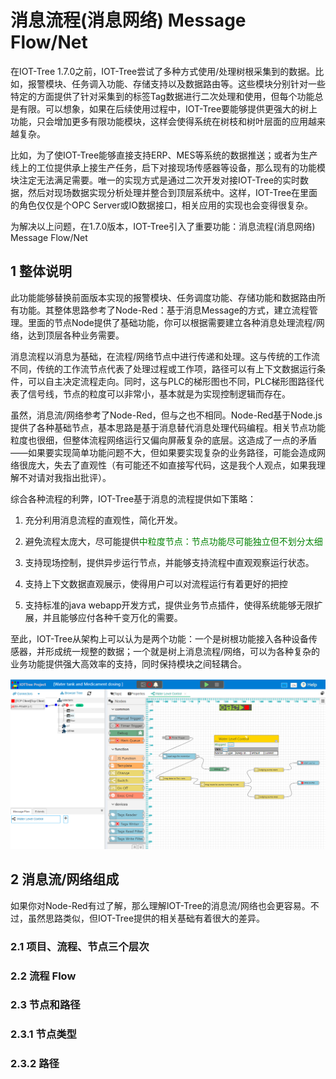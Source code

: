 消息流程(消息网络) Message Flow/Net
==

在IOT-Tree 1.7.0之前，IOT-Tree尝试了多种方式使用/处理树根采集到的数据。比如，报警模块、任务调入功能、存储支持以及数据路由等。这些模块分别针对一些特定的方面提供了针对采集到的标签Tag数据进行二次处理和使用，但每个功能总是有限。可以想象，如果在后续使用过程中，IOT-Tree要能够提供更强大的树上功能，只会增加更多有限功能模块，这样会使得系统在树枝和树叶层面的应用越来越复杂。

比如，为了使IOT-Tree能够直接支持ERP、MES等系统的数据推送；或者为生产线上的工位提供承上接生产任务，启下对接现场传感器等设备，那么现有的功能模块注定无法满足需要。唯一的实现方式是通过二次开发对接IOT-Tree的实时数据，然后对现场数据实现分析处理并整合到顶层系统中。这样，IOT-Tree在里面的角色仅仅是个OPC Server或IO数据接口，相关应用的实现也会变得很复杂。

为解决以上问题，在1.7.0版本，IOT-Tree引入了重要功能：消息流程(消息网络) Message Flow/Net

## 1 整体说明

此功能能够替换前面版本实现的报警模块、任务调度功能、存储功能和数据路由所有功能。其整体思路参考了Node-Red：基于消息Message的方式，建立流程管理。里面的节点Node提供了基础功能，你可以根据需要建立各种消息处理流程/网络，达到顶层各种业务需要。

消息流程以消息为基础，在流程/网络节点中进行传递和处理。这与传统的工作流不同，传统的工作流节点代表了处理过程或工作项，路径可以有上下文数据运行条件，可以自主决定流程走向。同时，这与PLC的梯形图也不同，PLC梯形图路径代表了信号线，节点的粒度可以非常小，基本就是为实现控制逻辑而存在。

虽然，消息流/网络参考了Node-Red，但与之也不相同。Node-Red基于Node.js提供了各种基础节点，基本思路是基于消息替代消息处理代码编程。相关节点功能粒度也很细，但整体流程网络运行又偏向屏蔽复杂的底层。这造成了一点的矛盾——如果要实现简单功能问题不大，但如果要实现复杂的业务路径，可能会造成网络很庞大，失去了直观性（有可能还不如直接写代码，这是我个人观点，如果我理解不对请对我指出批评）。

综合各种流程的利弊，IOT-Tree基于消息的流程提供如下策略：

1) 充分利用消息流程的直观性，简化开发。

2) 避免流程太庞大，尽可能提供<font color=green>中粒度节点：节点功能尽可能独立但不划分太细</font>

3) 支持现场控制，提供异步运行节点，并能够支持流程中直观观察运行状态。

4) 支持上下文数据直观展示，使得用户可以对流程运行有着更好的把控

5) 支持标准的java webapp开发方式，提供业务节点插件，使得系统能够无限扩展，并且能够应付各种千变万化的需要。

至此，IOT-Tree从架构上可以认为是两个功能：一个是树根功能接入各种设备传感器，并形成统一规整的数据；一个就是树上消息流程/网络，可以为各种复杂的业务功能提供强大高效率的支持，同时保持模块之间轻耦合。

<img src="../img/msgnet/mn001.png">

## 2 消息流/网络组成

如果你对Node-Red有过了解，那么理解IOT-Tree的消息流/网络也会更容易。不过，虽然思路类似，但IOT-Tree提供的相关基础有着很大的差异。

### 2.1 项目、流程、节点三个层次

### 2.2 流程 Flow

### 2.3 节点和路径

### 2.3.1 节点类型

### 2.3.2 路径



